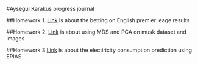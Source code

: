 #Aysegul Karakus progress journal


##Homework 1. 
[Link](AK_HW1.html) is about the betting on English premier leage results


##Homework 2. 
[Link](AK_HW2.html)  is about using MDS and PCA on musk dataset and images


##Homework 3 
[Link](AK-HW3.html) is about the electiricity consumption prediction using EPIAS


